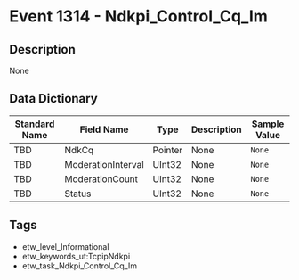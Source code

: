 # Event 1314 - Ndkpi_Control_Cq_Im

## Description
None

## Data Dictionary
|Standard Name|Field Name|Type|Description|Sample Value|
|---|---|---|---|---|
|TBD|NdkCq|Pointer|None|`None`|
|TBD|ModerationInterval|UInt32|None|`None`|
|TBD|ModerationCount|UInt32|None|`None`|
|TBD|Status|UInt32|None|`None`|

## Tags
* etw_level_Informational
* etw_keywords_ut:TcpipNdkpi
* etw_task_Ndkpi_Control_Cq_Im